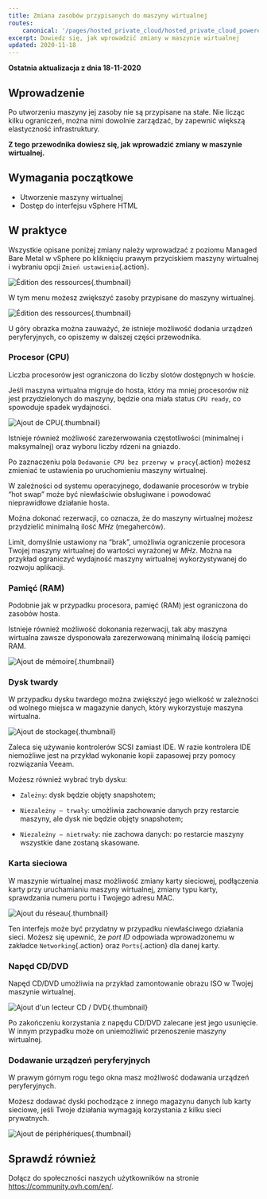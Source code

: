 ```yaml
---
title: Zmiana zasobów przypisanych do maszyny wirtualnej
routes:
    canonical: '/pages/hosted_private_cloud/hosted_private_cloud_powered_by_vmware/modify_hardware_configuration_of_vm'
excerpt: Dowiedz się, jak wprowadzić zmiany w maszynie wirtualnej
updated: 2020-11-18
---
```


**Ostatnia aktualizacja z dnia 18-11-2020**

## Wprowadzenie

Po utworzeniu maszyny jej zasoby nie są przypisane na stałe. Nie licząc kilku ograniczeń, można nimi dowolnie zarządzać, by zapewnić większą elastyczność infrastruktury.

**Z tego przewodnika dowiesz się, jak wprowadzić zmiany w maszynie wirtualnej.**


## Wymagania początkowe

- Utworzenie maszyny wirtualnej
- Dostęp do interfejsu vSphere HTML


## W praktyce


Wszystkie opisane poniżej zmiany należy wprowadzać z poziomu Managed Bare Metal w vSphere po kliknięciu prawym przyciskiem maszyny wirtualnej i wybraniu opcji `Zmień ustawienia`{.action}.

![Édition des ressources](images/hardware01.png){.thumbnail}

W tym menu możesz zwiększyć zasoby przypisane do maszyny wirtualnej. 

![Édition des ressources](images/hardware02.png){.thumbnail}

U góry obrazka można zauważyć, że istnieje możliwość dodania urządzeń peryferyjnych, co opiszemy w dalszej części przewodnika.


### Procesor (CPU)

Liczba procesorów jest ograniczona do liczby slotów dostępnych w hoście.

Jeśli maszyna wirtualna migruje do hosta, który ma mniej procesorów niż jest przydzielonych do maszyny, będzie ona miała status `CPU ready`, co spowoduje spadek wydajności.

![Ajout de CPU](images/hardware03.png){.thumbnail}

Istnieje również możliwość zarezerwowania częstotliwości (minimalnej i maksymalnej) oraz wyboru liczby rdzeni na gniazdo.

Po zaznaczeniu pola `Dodawanie CPU bez przerwy w pracy`{.action} możesz zmieniać te ustawienia po uruchomieniu maszyny wirtualnej.

W zależności od systemu operacyjnego, dodawanie procesorów w trybie “hot swap” może być niewłaściwie obsługiwane i powodować nieprawidłowe działanie hosta.

Można dokonać rezerwacji, co oznacza, że do maszyny wirtualnej możesz przydzielić minimalną ilość *MHz* (megaherców).

Limit, domyślnie ustawiony na “brak”, umożliwia ograniczenie procesora Twojej maszyny wirtualnej do wartości wyrażonej w *MHz*. Można na przykład ograniczyć wydajność maszyny wirtualnej wykorzystywanej do rozwoju aplikacji.


### Pamięć (RAM)

Podobnie jak w przypadku procesora, pamięć (RAM) jest ograniczona do zasobów hosta.

Istnieje również możliwość dokonania rezerwacji, tak aby maszyna wirtualna zawsze dysponowała zarezerwowaną minimalną ilością pamięci RAM.

![Ajout de mémoire](images/hardware04.png){.thumbnail}


### Dysk twardy

W przypadku dysku twardego można zwiększyć jego wielkość w zależności od wolnego miejsca w magazynie danych, który wykorzystuje maszyna wirtualna.

![Ajout de stockage](images/hardware05.png){.thumbnail}

Zaleca się używanie kontrolerów SCSI zamiast IDE. W razie kontrolera IDE niemożliwe jest na przykład wykonanie kopii zapasowej przy pomocy rozwiązania Veeam.

Możesz również wybrać tryb dysku:

- `Zależny`: dysk będzie objęty snapshotem;

- `Niezależny – trwały`: umożliwia zachowanie danych przy restarcie maszyny, ale dysk nie będzie objęty snapshotem;

- `Niezależny – nietrwały`: nie zachowa danych: po restarcie maszyny wszystkie dane zostaną skasowane.


### Karta sieciowa

W maszynie wirtualnej masz możliwość zmiany karty sieciowej, podłączenia karty przy uruchamianiu maszyny wirtualnej, zmiany typu karty, sprawdzania numeru portu i Twojego adresu MAC.

![Ajout du réseau](images/hardware06.png){.thumbnail}

Ten interfejs może być przydatny w przypadku niewłaściwego działania sieci. Możesz się upewnić, że *port ID* odpowiada wprowadzonemu w zakładce `Networking`{.action} oraz `Ports`{.action} dla danej karty.


### Napęd CD/DVD

Napęd CD/DVD umożliwia na przykład zamontowanie obrazu ISO w Twojej maszynie wirtualnej.

![Ajout d'un lecteur CD / DVD](images/hardware07.png){.thumbnail}

Po zakończeniu korzystania z napędu CD/DVD zalecane jest jego usunięcie. W innym przypadku może on uniemożliwić przenoszenie maszyny wirtualnej.


### Dodawanie urządzeń peryferyjnych

W prawym górnym rogu tego okna masz możliwość dodawania urządzeń peryferyjnych.

Możesz dodawać dyski pochodzące z innego magazynu danych lub karty sieciowe, jeśli Twoje działania wymagają korzystania z kilku sieci prywatnych.

![Ajout de périphériques](images/hardware08.png){.thumbnail}

## Sprawdź również

Dołącz do społeczności naszych użytkowników na stronie <https://community.ovh.com/en/>.
